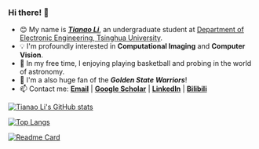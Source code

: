 ### Hi there! 👋

<!--
**Lukeli0425/Lukeli0425** is a ✨ _special_ ✨ repository because its `README.md` (this file) appears on your GitHub profile.

Here are some ideas to get you started:

- 🔭 I’m currently working on ...
- 🌱 I’m currently learning ...
- 👯 I’m looking to collaborate on ...
- 🤔 I’m looking for help with ...
- 💬 Ask me about ...
- 📫 How to reach me: ...
- 😄 Pronouns: ...
- ⚡ Fun fact: ...
-->

- 😊 My name is [***Tianao Li***](https://lukeli0425.github.io), an undergraduate student at [Department of Electronic Engineering, Tsinghua University](https://www.ee.tsinghua.edu.cn/en/). 
- 💡 I'm profoundly interested in **Computational Imaging** and **Computer Vision**.
- 🔭 In my free time, I enjoying playing basketball and probing in the world of astronomy.
- 🏀 I'm a also huge fan of the ***Golden State Warriors***!
- 📫 Contact me: [**Email**](mailto:lta19@mails.tsinghua.edu.cn) | [**Google Scholar**](https://scholar.google.com/citations?user=SAWU62oAAAAJ) | [**LinkedIn**](https://www.linkedin.com/in/tianao-li-596997227/) | [**Bilibili**](https://space.bilibili.com/94808364)
<!-- - 👇 Check out my projects on Github! -->

[![Tianao Li's GitHub stats](https://github-readme-stats.vercel.app/api?username=Lukeli0425&count_private=true&show_icons=true&theme=dark)](https://github.com/anuraghazra/github-readme-stats)

[![Top Langs](https://github-readme-stats.vercel.app/api/top-langs/?username=Lukeli0425&layout=compact&theme=dark)](https://github.com/anuraghazra/github-readme-stats)

[![Readme Card](https://github-readme-stats.vercel.app/api/pin/?username=Lukeli0425&repo=Fire-Detection)](https://github.com/anuraghazra/github-readme-stats)
